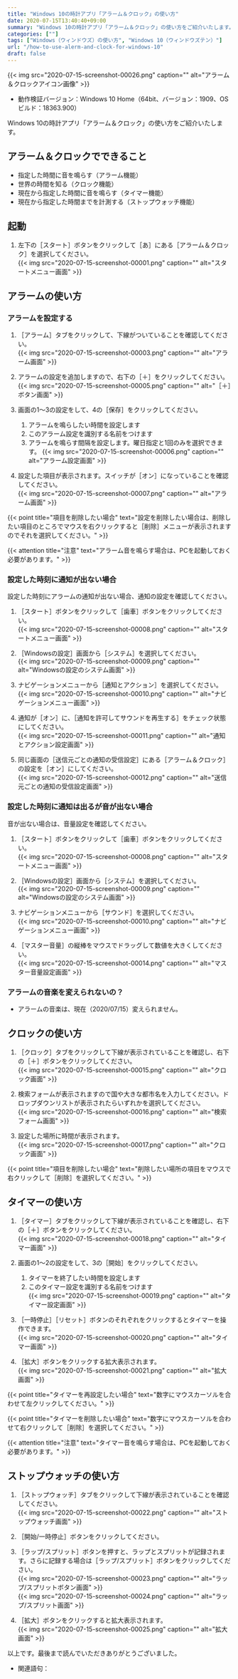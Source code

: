 ```yaml
---
title: "Windows 10の時計アプリ「アラーム＆クロック」の使い方"
date: 2020-07-15T13:40:40+09:00
summary: "Windows 10の時計アプリ「アラーム＆クロック」の使い方をご紹介いたします。"
categories: [""]
tags: ["Windows（ウィンドウズ）の使い方", "Windows 10（ウィンドウズテン）"]
url: "/how-to-use-alerm-and-clock-for-windows-10"
draft: false
---
```


{{< img src="2020-07-15-screenshot-00026.png" caption="" alt="アラーム＆クロックアイコン画像" >}}

- 動作検証バージョン：Windows 10 Home（64bit、バージョン：1909、OSビルド：18363.900）

Windows 10の時計アプリ「アラーム＆クロック」の使い方をご紹介いたします。

## アラーム＆クロックでできること

- 指定した時間に音を鳴らす（アラーム機能）
- 世界の時間を知る（クロック機能）
- 現在から指定した時間に音を鳴らす（タイマー機能）
- 現在から指定した時間までを計測する（ストップウォッチ機能）

## 起動

1. 左下の［スタート］ボタンをクリックして［あ］にある［アラーム＆クロック］を選択してください。  
{{< img src="2020-07-15-screenshot-00001.png" caption="" alt="スタートメニュー画面" >}}

## アラームの使い方

### アラームを設定する

1. ［アラーム］タブをクリックして、下線がついていることを確認してください。  
{{< img src="2020-07-15-screenshot-00003.png" caption="" alt="アラーム画面" >}}

2. アラームの設定を追加しますので、右下の［＋］をクリックしてください。  
{{< img src="2020-07-15-screenshot-00005.png" caption="" alt="［＋］ボタン画面" >}}

3. 画面の1～3の設定をして、4の［保存］をクリックしてください。
    1. アラームを鳴らしたい時間を設定します
    2. このアラーム設定を識別する名前をつけます
    3. アラームを鳴らす間隔を設定します。曜日指定と1回のみを選択できます。
    {{< img src="2020-07-15-screenshot-00006.png" caption="" alt="アラーム設定画面" >}}

4. 設定した項目が表示されます。スイッチが［オン］になっていることを確認してください。  
{{< img src="2020-07-15-screenshot-00007.png" caption="" alt="アラーム画面" >}}

{{< point title="項目を削除したい場合" text="設定を削除したい場合は、削除したい項目のところでマウスを右クリックすると［削除］メニューが表示されますのでそれを選択してください。" >}}

{{< attention title="注意" text="アラーム音を鳴らす場合は、PCを起動しておく必要があります。" >}}

### 設定した時刻に通知が出ない場合

設定した時刻にアラームの通知が出ない場合、通知の設定を確認してください。

1. ［スタート］ボタンをクリックして［歯車］ボタンをクリックしてください。  
{{< img src="2020-07-15-screenshot-00008.png" caption="" alt="スタートメニュー画面" >}}

2. ［Windowsの設定］画面から［システム］を選択してください。  
{{< img src="2020-07-15-screenshot-00009.png" caption="" alt="Windowsの設定のシステム画面" >}}

3. ナビゲーションメニューから［通知とアクション］を選択してください。  
{{< img src="2020-07-15-screenshot-00010.png" caption="" alt="ナビゲーションメニュー画面" >}}

4. 通知が［オン］に、［通知を許可してサウンドを再生する］をチェック状態にしてください。  
{{< img src="2020-07-15-screenshot-00011.png" caption="" alt="通知とアクション設定画面" >}}

5. 同じ画面の［送信元ごとの通知の受信設定］にある［アラーム＆クロック］の設定を［オン］にしてください。  
{{< img src="2020-07-15-screenshot-00012.png" caption="" alt="送信元ごとの通知の受信設定画面" >}}

### 設定した時刻に通知は出るが音が出ない場合

音が出ない場合は、音量設定を確認してください。

1. ［スタート］ボタンをクリックして［歯車］ボタンをクリックしてください。  
{{< img src="2020-07-15-screenshot-00008.png" caption="" alt="スタートメニュー画面" >}}

2. ［Windowsの設定］画面から［システム］を選択してください。  
{{< img src="2020-07-15-screenshot-00009.png" caption="" alt="Windowsの設定のシステム画面" >}}

3. ナビゲーションメニューから［サウンド］を選択してください。  
{{< img src="2020-07-15-screenshot-00010.png" caption="" alt="ナビゲーションメニュー画面" >}}

4. ［マスター音量］の縦棒をマウスでドラッグして数値を大きくしてください。  
{{< img src="2020-07-15-screenshot-00014.png" caption="" alt="マスター音量設定画面" >}}

### アラームの音楽を変えられないの？

- アラームの音楽は、現在（2020/07/15）変えられません。

## クロックの使い方

1. ［クロック］タブをクリックして下線が表示されていることを確認し、右下の［＋］ボタンをクリックしてください。  
{{< img src="2020-07-15-screenshot-00015.png" caption="" alt="クロック画面" >}}

2. 検索フォームが表示されますので国や大きな都市名を入力してください。ドロップダウンリストが表示されたらいずれかを選択してください。  
{{< img src="2020-07-15-screenshot-00016.png" caption="" alt="検索フォーム画面" >}}

3. 設定した場所に時間が表示されます。  
{{< img src="2020-07-15-screenshot-00017.png" caption="" alt="クロック画面" >}}

{{< point title="項目を削除したい場合" text="削除したい場所の項目をマウスで右クリックして［削除］を選択してください。" >}}

## タイマーの使い方

1. ［タイマー］タブをクリックして下線が表示されていることを確認し、右下の［＋］ボタンをクリックしてください。  
{{< img src="2020-07-15-screenshot-00018.png" caption="" alt="タイマー画面" >}}

2. 画面の1～2の設定をして、3の［開始］をクリックしてください。
    1. タイマーを終了したい時間を設定します
    2. このタイマー設定を識別する名前をつけます  
    {{< img src="2020-07-15-screenshot-00019.png" caption="" alt="タイマー設定画面" >}}

3. ［一時停止］［リセット］ボタンのそれぞれをクリックするとタイマーを操作できます。  
{{< img src="2020-07-15-screenshot-00020.png" caption="" alt="タイマー画面" >}}

4. ［拡大］ボタンをクリックする拡大表示されます。  
{{< img src="2020-07-15-screenshot-00021.png" caption="" alt="拡大画面" >}}

{{< point title="タイマーを再設定したい場合" text="数字にマウスカーソルを合わせて左クリックしてください。" >}}

{{< point title="タイマーを削除したい場合" text="数字にマウスカーソルを合わせて右クリックして［削除］を選択してください。" >}}

{{< attention title="注意" text="タイマー音を鳴らす場合は、PCを起動しておく必要があります。" >}}

## ストップウォッチの使い方

1. ［ストップウォッチ］タブをクリックして下線が表示されていることを確認してください。  
{{< img src="2020-07-15-screenshot-00022.png" caption="" alt="ストップウォッチ画面" >}}

2. ［開始/一時停止］ボタンをクリックしてください。

3. ［ラップ/スプリット］ボタンを押すと、ラップとスプリットが記録されます。さらに記録する場合は［ラップ/スプリット］ボタンをクリックしてください。  
{{< img src="2020-07-15-screenshot-00023.png" caption="" alt="ラップ/スプリットボタン画面" >}}  
{{< img src="2020-07-15-screenshot-00024.png" caption="" alt="ラップ/スプリット画面" >}}

4. ［拡大］ボタンをクリックすると拡大表示されます。  
{{< img src="2020-07-15-screenshot-00025.png" caption="" alt="拡大画面" >}}

以上です。最後まで読んでいただきありがとうございました。

- 関連語句：
